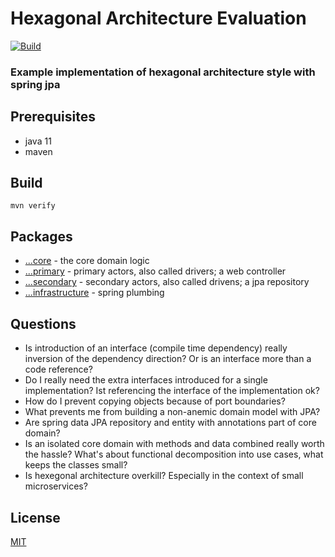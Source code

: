 # Hexagonal Architecture Evaluation
[![Build](https://github.com/cbuschka/hexarch-eval/workflows/build/badge.svg)](https://github.com/cbuschka/hexarch-eval)

### Example implementation of hexagonal architecture style with spring jpa

## Prerequisites
* java 11
* maven

## Build
```
mvn verify
```

## Packages
* [...core](./src/main/java/com/github/cbuschka/hexarch_eval/core/) - the core domain logic
* [...primary](./src/main/java/com/github/cbuschka/hexarch_eval/primary/) - primary actors, also called drivers; a web controller
* [...secondary](./src/main/java/com/github/cbuschka/hexarch_eval/secondary/) - secondary actors, also called drivens; a jpa repository
* [...infrastructure](./src/main/java/com/github/cbuschka/hexarch_eval/infrastructure/) - spring plumbing

## Questions
* Is introduction of an interface (compile time dependency) really inversion of the dependency direction? Or is an interface more than a code reference?
* Do I really need the extra interfaces introduced for a single implementation? Ist referencing the interface of the implementation ok?
* How do I prevent copying objects because of port boundaries?
* What prevents me from building a non-anemic domain model with JPA?
* Are spring data JPA repository and entity with annotations part of core domain?
* Is an isolated core domain with methods and data combined really worth the hassle? What's about functional decomposition into use cases, what keeps the classes small?
* Is hexegonal architecture overkill? Especially in the context of small microservices?

## License
[MIT](./license.txt)
